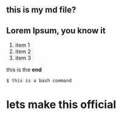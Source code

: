 ## this is my md file?

## Lorem Ipsum, you know it

1. item 1
1. item 2
1. item 3

this is the **end**

```
$ this is a bash command
```

<h1>lets make this official</h1>
